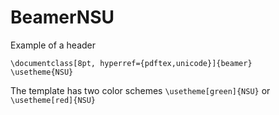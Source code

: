 # BeamerNSU

Example of a header
```
\documentclass[8pt, hyperref={pdftex,unicode}]{beamer}
\usetheme{NSU}
```

The template has two color schemes `\usetheme[green]{NSU}` or `\usetheme[red]{NSU}`
